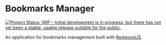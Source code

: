 # Bookmarks Manager

[![Project Status: WIP – Initial development is in progress, but there has not yet been a stable, usable release suitable for the public.](https://www.repostatus.org/badges/latest/wip.svg)](https://www.repostatus.org/#wip)

An application for bookmarks management built with [RedwoodJS](https://redwoodjs.com).